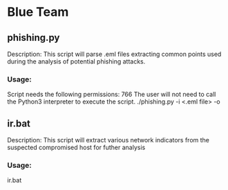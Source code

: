 # Blue Team

## phishing.py
Description: This script will parse .eml files extracting common points used during the analysis of potential phishing attacks.

### Usage:
Script needs the following permissions: 766
The user will not need to call the Python3 interpreter to execute the script.
./phishing.py -i <.eml file> -o <OUTPUT FILE>

## ir.bat
Description: This script will extract various network indicators from the suspected compromised host for futher analysis

### Usage:
ir.bat

